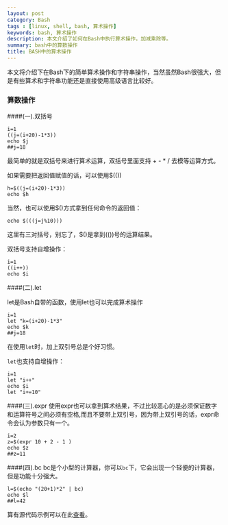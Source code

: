 ```yaml
---
layout: post
category: Bash
tags : [linux, shell, bash, 算术操作]
keywords: bash, 算术操作
description: 本文介绍了如何在Bash中执行算术操作，加减乘除等。
summary: bash中的算数操作
title: BASH中的算术操作
---
```



本文将介绍下在Bash下的简单算术操作和字符串操作，当然虽然Bash很强大，但是有些算术和字符串功能还是直接使用高级语言比较好。

### 算数操作

####(一).双括号

	i=1
	((j=(i+20)-1*3))
	echo $j  
	##j=18
最简单的就是双括号来进行算术运算，双括号里面支持 + - * / 去模等运算方式。

如果需要把返回值赋值的话，可以使用$(())

	h=$((j=(i+20)-1*3))
	echo $h

当然，也可以使用$()方式拿到任何命令的返回值：

	echo $(((j=j%10)))
这里有三对括号，别忘了，$()是拿到(())号的运算结果。

双括号支持自增操作：
	
	i=1
	((i++))
	echo $i

####(二).let

let是Bash自带的函数，使用let也可以完成算术操作

	i=1
	let "k=(i+20)-1*3" 
	echo $k
	##j=18
	
在使用`let`时，加上双引号总是个好习惯。

`let`也支持自增操作：
	
	i=1
	let "i++"
	echo $i
	let "i+=10"
	
####(三).expr
使用expr也可以拿到算术结果，不过比较恶心的是必须保证数字和运算符号之间必须有空格,而且不要带上双引号，因为带上双引号的话，expr命令会认为参数只有一个。

	i=2
	z=$(expr 10 + 2 - 1 )
	echo $z
	##z=11
	
####(四).bc
bc是个小型的计算器，你可以`bc`下，它会出现一个轻便的计算器，但是功能十分强大。

	l=$(echo "(20+1)*2" | bc)
	echo $l
	##l=42

算有源代码示例可以在此[查看](https://github.com/llohellohe/shell-world/blob/master/suanshu.sh)。
